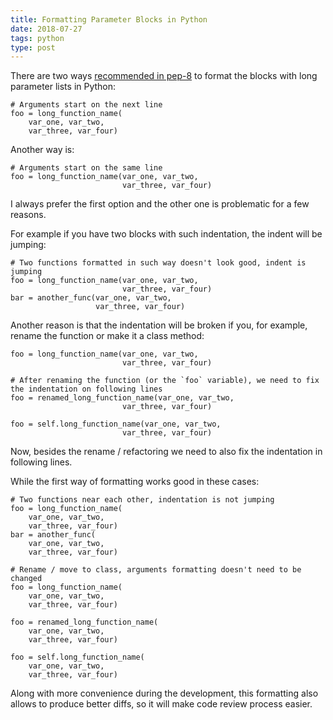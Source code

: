 ```yaml
---
title: Formatting Parameter Blocks in Python
date: 2018-07-27
tags: python
type: post
---
```


There are two ways [recommended in pep-8](https://www.python.org/dev/peps/pep-0008/#indentation) to format the blocks with long parameter lists in Python:

```
# Arguments start on the next line
foo = long_function_name(
    var_one, var_two,
    var_three, var_four)
```

Another way is:

```
# Arguments start on the same line
foo = long_function_name(var_one, var_two,
                         var_three, var_four)
```

I always prefer the first option and the other one is problematic for a few reasons.
<!-- more -->

For example if you have two blocks with such indentation, the indent will be jumping:

```
# Two functions formatted in such way doesn't look good, indent is jumping
foo = long_function_name(var_one, var_two,
                         var_three, var_four)
bar = another_func(var_one, var_two,
                   var_three, var_four)
```

Another reason is that the indentation will be broken if you, for example, rename the function or make it a class method:

```
foo = long_function_name(var_one, var_two,
                         var_three, var_four)

# After renaming the function (or the `foo` variable), we need to fix the indentation on following lines
foo = renamed_long_function_name(var_one, var_two,
                         var_three, var_four)

foo = self.long_function_name(var_one, var_two,
                         var_three, var_four)
```

Now, besides the rename / refactoring we need to also fix the indentation in following lines.

While the first way of formatting works good in these cases:

```
# Two functions near each other, indentation is not jumping
foo = long_function_name(
    var_one, var_two,
    var_three, var_four)
bar = another_func(
    var_one, var_two,
    var_three, var_four)

# Rename / move to class, arguments formatting doesn't need to be changed
foo = long_function_name(
    var_one, var_two,
    var_three, var_four)

foo = renamed_long_function_name(
    var_one, var_two,
    var_three, var_four)

foo = self.long_function_name(
    var_one, var_two,
    var_three, var_four)
```

Along with more convenience during the development, this formatting also allows to produce better diffs, so it will make code review process easier.
